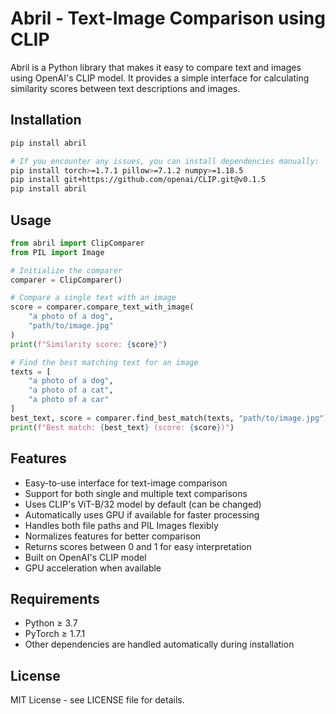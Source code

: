 # Abril - Text-Image Comparison using CLIP

Abril is a Python library that makes it easy to compare text and images using OpenAI's CLIP model. It provides a simple interface for calculating similarity scores between text descriptions and images.

## Installation

```bash
pip install abril

# If you encounter any issues, you can install dependencies manually:
pip install torch>=1.7.1 pillow>=7.1.2 numpy>=1.18.5
pip install git+https://github.com/openai/CLIP.git@v0.1.5
pip install abril
```

## Usage

```python
from abril import ClipComparer
from PIL import Image

# Initialize the comparer
comparer = ClipComparer()

# Compare a single text with an image
score = comparer.compare_text_with_image(
    "a photo of a dog",
    "path/to/image.jpg"
)
print(f"Similarity score: {score}")

# Find the best matching text for an image
texts = [
    "a photo of a dog",
    "a photo of a cat",
    "a photo of a car"
]
best_text, score = comparer.find_best_match(texts, "path/to/image.jpg")
print(f"Best match: {best_text} (score: {score})")
```

## Features

- Easy-to-use interface for text-image comparison
- Support for both single and multiple text comparisons
- Uses CLIP's ViT-B/32 model by default (can be changed)
- Automatically uses GPU if available for faster processing
- Handles both file paths and PIL Images flexibly
- Normalizes features for better comparison
- Returns scores between 0 and 1 for easy interpretation
- Built on OpenAI's CLIP model
- GPU acceleration when available

## Requirements

- Python ≥ 3.7
- PyTorch ≥ 1.7.1
- Other dependencies are handled automatically during installation

## License

MIT License - see LICENSE file for details.
